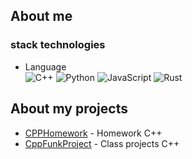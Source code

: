 ## About me 
### stack technologies
 - Language<br>
![C++](https://img.shields.io/badge/c++-%2300599C.svg?style=for-the-badge&logo=c%2B%2B&logoColor=white)
![Python](https://img.shields.io/badge/python-3670A0?style=for-the-badge&logo=python&logoColor=ffdd54)
![JavaScript](https://img.shields.io/badge/javascript-%23323330.svg?style=for-the-badge&logo=javascript&logoColor=%23F7DF1E)
![Rust](https://img.shields.io/badge/rust-%23000000.svg?style=for-the-badge&logo=rust&logoColor=white)

## About my projects

-  [CPPHomework](https://github.com/Nikolayad/CPPHomework) - Homework C++
-  [CppFunkProject](https://github.com/Nikolayad/cppFuncProjects) - Class projects C++
